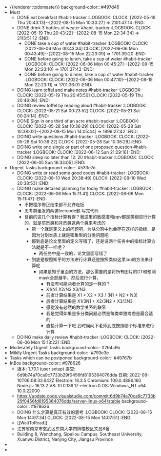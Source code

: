 - {{renderer :todomaster}}
  background-color:: #497d46
- Must
	- DONE eat breakfast #habit-tracker
	  :LOGBOOK:
	  CLOCK: [2022-05-19 Thu 20:43:13]--[2022-08-15 Mon 10:30:27] =>  2101:47:14
	  :END:
	- DONE drink 3 bottles of weater #habit-tracker
	  :LOGBOOK:
	  CLOCK: [2022-05-19 Thu 20:43:22]--[2022-08-15 Mon 22:34:34] =>  2113:51:12
	  :END:
		- DONE take a cup of water #habit-tracker
		  :LOGBOOK:
		  CLOCK: [2022-06-06 Mon 00:43:34]
		  CLOCK: [2022-06-06 Mon 00:43:49]--[2022-08-15 Mon 22:23:09] =>  1701:39:20
		  :END:
		- DONE before going to lunch, take a cup of water  #habit-tracker
		  :LOGBOOK:
		  CLOCK: [2022-06-06 Mon 00:45:27]--[2022-08-15 Mon 22:23:10] =>  1701:37:43
		  :END:
		- DONE before going to dinner, take a cup of water #habit-tracker
		  :LOGBOOK:
		  CLOCK: [2022-06-06 Mon 00:47:10]--[2022-08-15 Mon 22:23:11] =>  1701:36:01
		  :END:
	- DOING learn toffel and make notes #habit-tracker
	  :LOGBOOK:
	  CLOCK: [2022-05-19 Thu 20:45:50]
	  CLOCK: [2022-05-19 Thu 20:46:06]
	  :END:
	- DOING review toffel by reading aloud #habit-tracker
	  :LOGBOOK:
	  CLOCK: [2022-05-21 Sat 00:23:52]
	  CLOCK: [2022-05-21 Sat 00:24:14]
	  :END:
	- DONE  Sign in one third of an acre #habit-tracker
	  :LOGBOOK:
	  CLOCK: [2022-05-28 Sat 10:36:29]
	  CLOCK: [2022-05-28 Sat 10:38:02]--[2022-08-15 Mon 14:05:44] =>  1899:27:42
	  :END:
	- DOING write questions #habit-tracker
	  :LOGBOOK:
	  CLOCK: [2022-05-28 Sat 10:38:22]
	  CLOCK: [2022-05-28 Sat 10:38:28]
	  :END:
	- DOING write one single or part of one proposed question  #habit-tracker
	  :LOGBOOK:
	  CLOCK: [2022-06-12 Sun 21:29:16]
	  :END:
	- DOING sleep no later than 12: 20 #habit-tracker
	  :LOGBOOK:
	  CLOCK: [2022-06-05 Sun 16:33:05]
	  :END:
- Urgent Tasks
  background-color:: #533e7d
	- DOING write or read some good codes #habit-tracker
	  :LOGBOOK:
	  CLOCK: [2022-08-10 Wed 20:38:49]
	  CLOCK: [2022-08-10 Wed 20:38:53]
	  :END:
	- DOING make detailed planning for today #habit-tracker
	  :LOGBOOK:
	  CLOCK: [2022-06-06 Mon 15:11:41]
	  CLOCK: [2022-06-06 Mon 15:11:47]
	  :END:
		- 不把程序修正结束都不允许吃饭
		- 思考群里发的两道leetcode题  写完代码
		- 目前的这几个指标计算有误？我这里的敏感度和ppv都是类别进行计算的，就是前景类和背景类这两个类来考虑的
			- 第一个就是定义上的问题吧，为啥分割中也会存在这样的指标，是因为分割本质上就是密集型的分类问题吧
			- 那到底是论文里面的定义写错了，还是说两个任务中的指标计算方法就是不一样呢？
				- 两任务中是一致的，论文里面写错了
			- 到底是按照知乎的方法进行计算还是按照类似这里iou的方法来计算呢
				- 如果是知乎里面的方法，那么需要的是将所有图片的GT和预测mask全部展平，然后进行计算，
					- 有没有可能两者计算的是一样的？
					- X1/N1  X2/N2   X3/N3
					- 前者计算结果是        X1 + X2 + X3 / (N1 + N2 + N3)
					- 后者计算结果是        X1/3N1 + X2/3N2 + X3/3N3
					- 感觉没有必然的数学关系的联系
					- 我是觉得如果是多分类问题必然是每类单独考虑是最合适的
					- 直接计算一下吧  到时候问下老师到底按照哪个标准来进行计算
	- DOING make daily review #habit-tracker
	  :LOGBOOK:
	  CLOCK: [2022-06-06 Mon 15:13:22]
	  :END:
- Moderately Urgent Tasks
  background-color:: #264c9b
- Mildly Urgent Tasks
  background-color:: #793e3e
- Tasks which can be postponed
  background-color:: #49767b
- InBox
  background-color:: #978626
	- 版本: 1.70.1 (user setup)
	  提交: 6d9b74a70ca9c7733b29f0456fd8195364076dda
	  日期: 2022-08-10T06:08:33.642Z
	  Electron: 18.3.5
	  Chromium: 100.0.4896.160
	  Node.js: 16.13.2
	  V8: 10.0.139.17-electron.0
	  OS: Windows_NT x64 10.0.22000
	- https://update.code.visualstudio.com/commit:6d9b74a70ca9c7733b29f0456fd8195364076dda/server-linux-x64/stable
	  background-color:: #978626
	- DOING 什么才算是真正有效的思考
	  :LOGBOOK:
	  CLOCK: [2022-08-15 Mon 14:07:34]
	  CLOCK: [2022-08-15 Mon 14:07:51]
	  :END:
	- [[WaitToRead]]
	- 江苏省南京市玄武区东南大学四牌楼校区文昌8舍
	- Building 8, Wenchang, Sipailou Campus, Southeast University, Xuanwu District, Nanjing City, Jiangsu Province
-
-